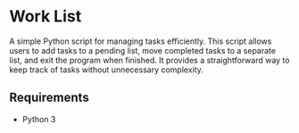 
# Work List

A simple Python script for managing tasks efficiently. This script allows users to add tasks to a pending list, move completed tasks to a separate list, and exit the program when finished. It provides a straightforward way to keep track of tasks without unnecessary complexity.

## Requirements

* Python 3
